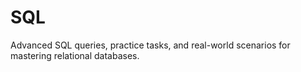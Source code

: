 # SQL
Advanced SQL queries, practice tasks, and real-world scenarios for mastering relational databases.
